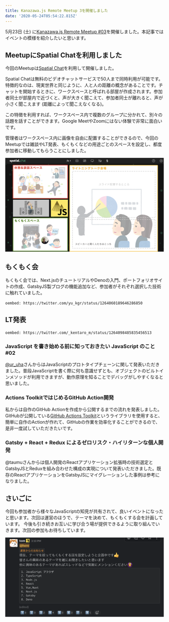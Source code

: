 ```yaml
---
title: Kanazawa.js Remote Meetup 3を開催しました
date: '2020-05-24T05:54:22.815Z'
---
```


5月23日 (土) に[Kanazawa.js Remote Meetup #03](https://kanazawajs.connpass.com/event/175040/)を開催しました。本記事ではイベントの模様を紹介したいと思います。

## MeetupにSpatial Chatを利用しました
今回のMeetupは[Spatial Chat](https://spatial.chat/)を利用して開催しました。

Spatial Chatは無料のビデオチャットサービスで50人まで同時利用が可能です。特徴的なのは、現実世界と同じように、人と人の距離の概念があることです。チャットを開始するときに、ワークスペースと呼ばれる部屋が作成されます。参加者同士が部屋内で近づくと、声が大きく聞こえて、参加者同士が離れると、声が小さく聞こえます (距離によって聞こえなくなる)。

この特徴を利用すれば、ワークスペース内で複数のグループに分かれて、別々の話題を話すことができます。Google MeetやZoomにはない体験で非常に面白いです。

管理者はワークスペース内に画像を自由に配置することができるので、今回のMeetupでは雑談やLT発表、もくもくなどの用途ごとのスペースを設定し、都度参加者に移動してもらうことにしました。

![Spatial Chatでイベントを行いました。](./spatialchat.png)

## もくもく会
もくもく会では、Next.jsのチュートリアルやDenoの入門、ポートフォリオサイトの作成、GatsbyJS製ブログの機能追加など、参加者がそれぞれ選択した技術に触れていました。

`oembed: https://twitter.com/yu_kgr/status/1264060189646286850`

## LT発表
`oembed: https://twitter.com/_kentaro_m/status/1264098485835456513`

### JavaScript を書き始める前に知っておきたい JavaScript のこと #02
[@ur_uha](https://twitter.com/ur_uha)さんからはJavaScriptのプロトタイプチェーンに関して発表いただきました。普段JavaScriptを書く際に何も意識せずとも、オブジェクトのビルトインメソッドが利用できますが、動作原理を知ることでデバッグがしやすくなると思いました。

<Slide id='38a32df7f14848fbbf224edcaf529e80' />

### Actions ToolkitではじめるGitHub Action開発
私からは自作のGitHub Actionを作成から公開するまでの流れを発表しました。GitHubが公開している[GitHub Actions Toolkit](https://github.com/actions/toolkit)というライブラリを使用すると、簡単に自作のActionが作れて、GitHubの作業を効率化することができるので、是非一度試していただきたいです。

<Slide id='79371764ab7e4763ac9b97430468a652' />

### Gatsby + React + Redux によるゼロリスク・ハイリターンな個人開発
@taumuさんからは個人開発のReactアプリケーション拡張時の技術選定とGatsbyJSとReduxを組み合わせた構成の実現について発表いただきました。既存のReactアプリケーションをGatsbyJSにマイグレーションした事例は参考になりました。

<Slide id='d4e7ad66617f445eb25656f897bde204' />

## さいごに
今回も参加者から様々なJavaScriptの知見が共有されて、良いイベントになったと思います。次回は運営のほうで、テーマを決めて、もくもくする会を計画しています。
今後も引き続きお互いに学び合う場が提供できるように取り組んでいきます。次回の参加もお待ちしています。

![テーマを決めてやるもくもく会を検討](./mokumoku.png)
